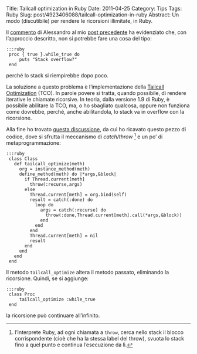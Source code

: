 Title: Tailcall optimization in Ruby
Date: 2011-04-25
Category: Tips
Tags: Ruby
Slug: post/4923406088/tailcall-optimization-in-ruby
Abstract: Un modo (discutibile) per rendere le ricorsioni illimitate, in Ruby.

Il [commento][] di Alessandro al mio [post precedente][] ha evidenziato che, con l’approccio descritto, non si potrebbe fare una cosa del tipo:

    :::ruby
     proc { true }.while_true do
         puts "Stack overflow?"
     end


[commento]: http://riccardo.marotti.name/post/4871880142/implementare-i-while-senza-usare-keywords#comment-190803796
[post precedente]: http://riccardo.calepin.co/post/4871880142/implementare-i-while-senza-usare-keywords/
perché lo stack si riempirebbe dopo poco.

La soluzione a questo problema è l’implementazione della [Tailcall Optimization][] (TCO). In parole povere si tratta, quando possibile, di rendere iterative le chiamate ricorsive.
In teoria, dalla versione 1.9 di Ruby, è possibile abilitare la TCO, ma, o ho sbagliato qualcosa, oppure non funziona come dovrebbe, perché, anche abilitandola, lo stack va in overflow con la ricorsione.

[Tailcall Optimization]: http://en.wikipedia.org/wiki/Tail_call_optimization

Alla fine ho trovato [questa discussione][], da cui ho ricavato questo pezzo di codice, dove si sfrutta il meccanismo di *catch/throw* [^nota] e un po’ di metaprogrammazione:

    :::ruby
     class Class
       def tailcall_optimize(meth)
         org = instance_method(meth)
         define_method(meth) do |*args,&block|
           if Thread.current[meth]
             throw(:recurse,args)
           else
             Thread.current[meth] = org.bind(self)
             result = catch(:done) do
               loop do
                 args = catch(:recurse) do
                   throw(:done,Thread.current[meth].call(*args,&block))
                 end
               end
             end
             Thread.current[meth] = nil
             result
           end
         end
       end
     end

[questa discussione]: http://blade.nagaokaut.ac.jp/cgi-bin/scat.rb/ruby/ruby-talk/145593

Il metodo `tailcall_optimize` altera il metodo passato, eliminando la ricorsione. Quindi, se si aggiunge:

    :::ruby
     class Proc
         tailcall_optimize :while_true
     end

la ricorsione può continuare all’infinito.

[^nota]: l’interprete Ruby, ad ogni chiamata a `throw`, cerca nello stack il blocco corrispondente (cioè che ha la stessa label del throw), svuota lo stack fino a quel punto e continua l’esecuzione da lì.
